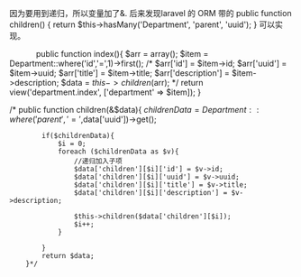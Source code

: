 因为要用到递归，所以变量加了&. 后来发现laravel 的 ORM 带的 
    public function children() {
        return $this->hasMany('Department', 'parent', 'uuid');
    }
 可以实现。 


             public function index(){
            $arr = array();
            $item = Department::where('id','=',1)->first();
            /*
            $arr['id'] = $item->id;
            $arr['uuid'] = $item->uuid;
            $arr['title'] = $item->title;
            $arr['description'] = $item->description;
            $data = $this->children($arr);
            */
            return view('department.index', ['department' => $item]);
        }

/*
        public function children(&$data){
            $childrenData = Department::where('parent','=',$data['uuid'])->get();

            if($childrenData){
                $i = 0;
                foreach ($childrenData as $v){
                    //递归加入子项
                    $data['children'][$i]['id'] = $v->id;
                    $data['children'][$i]['uuid'] = $v->uuid;
                    $data['children'][$i]['title'] = $v->title;
                    $data['children'][$i]['description'] = $v->description;

                    $this->children($data['children'][$i]);
                    $i++;
                }

            }
            return $data;
        }*/
            
